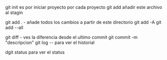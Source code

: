 git init es por iniciar proyecto por cada proyecto
git add <Nombre del archivo> añadir este archivo al stagin

git add . - añade todos los cambios a partir de este directorio
git add -A
git add --all

git diff - ves la diferencia desde el ultimo commit
git commit -m "descripcion"
git log -- para ver el historial

dgit status para ver el status